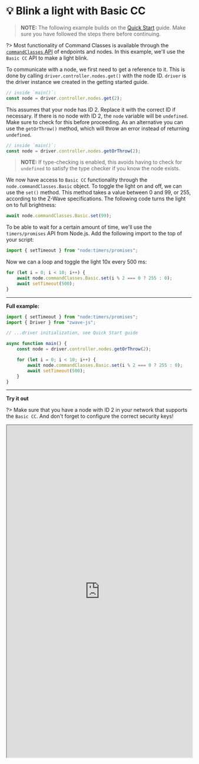 # 💡 Blink a light with Basic CC

<!-- POSITION: 0 -->

> **NOTE:** The following example builds on the [Quick Start](getting-started/quickstart.md) guide. Make sure you have followed the steps there before continuing.

?> Most functionality of Command Classes is available through the [`commandClasses` API](api/CCs/index) of endpoints and nodes. In this example, we'll use the `Basic CC` API to make a light blink.

To communicate with a node, we first need to get a reference to it. This is done by calling `driver.controller.nodes.get()` with the node ID. `driver` is the driver instance we created in the getting started guide.

```ts
// inside `main()`:
const node = driver.controller.nodes.get(2);
```

This assumes that your node has ID 2. Replace it with the correct ID if necessary. If there is no node with ID 2, the `node` variable will be `undefined`. Make sure to check for this before proceeding. As an alternative you can use the `getOrThrow()` method, which will throw an error instead of returning `undefined`.

```ts
// inside `main()`:
const node = driver.controller.nodes.getOrThrow(2);
```

> **NOTE:** If type-checking is enabled, this avoids having to check for `undefined` to satisfy the type checker if you know the node exists.

We now have access to `Basic CC` functionality through the `node.commandClasses.Basic` object. To toggle the light on and off, we can use the `set()` method. This method takes a value between 0 and 99, or 255, according to the Z-Wave specifications. The following code turns the light on to full brightness:

```ts
await node.commandClasses.Basic.set(99);
```

To be able to wait for a certain amount of time, we'll use the `timers/promises` API from Node.js. Add the following import to the top of your script:

```ts
import { setTimeout } from "node:timers/promises";
```

Now we can a loop and toggle the light 10x every 500 ms:

```ts
for (let i = 0; i < 10; i++) {
	await node.commandClasses.Basic.set(i % 2 === 0 ? 255 : 0);
	await setTimeout(500);
}
```

---

**Full example:**

```ts
import { setTimeout } from "node:timers/promises";
import { Driver } from "zwave-js";

// ...driver initialization, see Quick Start guide

async function main() {
	const node = driver.controller.nodes.getOrThrow(2);

	for (let i = 0; i < 10; i++) {
		await node.commandClasses.Basic.set(i % 2 === 0 ? 255 : 0);
		await setTimeout(500);
	}
}
```

---

**Try it out**

?> Make sure that you have a node with ID 2 in your network that supports the `Basic CC`. And don't forget to configure the correct security keys!

<iframe allow="serial" src="https://playground.zwave-js.io/?code=JYWwDg9gTgLgBAbzgESsAbgUynAvnAMyghDgCIAvAdwEMsBaAKwGcyBuAKA4IFcA7AMYxgEPnFrAYAChDMAXHD48QAI2wBKRBzg64UTDB5QxfTFTgAFYiGDNMU-cwgAbLHAC8APjh2YAFVBMCB5pRxcsABo4WXV1TlwuAVFmeAATNCwcd0UzFAzsKW1dAHpiuD8AC0w4SFg4VIhMZkUIeBAaGBhsOGAxGCq4FWIqOyginTJi1Mx0Yuo6TDII8bhSuBo%2BVLgkvgJgAHMjaogwYWS4Z2AAa2q7ASNJAE84G8fmFYQV3R9Me7QYR4AaUwbwUn2%2BEN0AGUAAwAfQAMph9jQBI8FAAhR5dZgAOiIJCkZBhAEYYQAmGEAZhhABYYQBWGEANhhAHYYQAOGEAThhNBhKhhAhhqRhmBhBDJS3IVQAHmR1MtIZCoeS4QBVPg0EJVPjCAQdTCpTHYpr46xEknWm22u32h22mVkeWK5Uq75quEAQQEAiazAAwqIYMRnKacRbCWRybG4-GE4mk-Hna6lV8VV7vbrMPrgIauia4FjIwSQESqZWq9Wa7W69XU5gFemPbh3ZC7g8AcC3gjRPsAEobfaYMEZ1Xq7P9XMGo1FkvmstE70r1dr9cbzdrxvN9seuBZv0B4P6sMRxeWsgY683293%2B8P287t3jvB7tscOJcNYI2xdMQENAcDTvU%2BQ4PoNCpM8MwzoMmCAfo9QQL0%2BzrHw2IVCh4iSBUwEDOkGDYBwBGZLioj%2BkSJHdBBUEylImheFo3xUVAZGCPYZA0M4zgtNMzQ0Y8MrtL0X64F%2BHBrFCMA0HUIEsRwNASGkYG4ikMnSOJNDMI8giEPwQgiGIwl8PRWgAJA7CkvHVNkLG4jsoYuM42C4nwEB8biI4wAA8lAlTDFI5LiWZCFwFIznwMAHhwDCbA9HAAA8cBknFwAANRpZonxmWZik0JI1n2SQ7SbIGzhaXYeIYlp%2BaqQYUhRQApHA5IeO42QwnAAD8LUMgycAKDCX45XlBVKVITJDZwZkJCsdl8Y5jz0fEQA&embed=" style="width: 100%; height: 900px;"></iframe>
